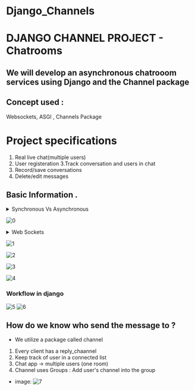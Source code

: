 # Django_Channels
# DJANGO CHANNEL PROJECT - Chatrooms
## We will develop an asynchronous chatrooom services using Django and the Channel package
## Concept used :
 Websockets, ASGI , Channels Package

# Project specifications
1. Real live chat(multiple users)
2. User registeration
3.Track conversation and users in chat
4. Record/save conversations
5. Delete/edit messages

## Basic Information .
<details><summary>Synchronous Vs Asynchronous</summary>
<p>

1. Synchronous :- Synchronous communication is limited due to the lapses in application updates that are presented to the user at regular intervals. Even if a synchronous application is designed so that it automatically refreshes information from the application server at regular intervals (for example, every 12 seconds), there will still be consistent periods of delay between data refreshes.
- web synchronous request (HTTP request)
- send request -> stop executing -> wait for reply
- HTTP 200 or HTTP 404  etc

2. Asynchronous :Asynchronous  applications deliver continuously updated application data to users. This is achieved by separating client requests from application updates. Multiple asynchronous communications between client and server may occur simultaneously or in parallel with one another.
- Make request "launch" the request
- forget about it -> carry on executing tasks
- define/create a callback function
</p>
</details>

![0](https://user-images.githubusercontent.com/72485869/147388803-5b6b8a9f-76cb-48f5-abe1-3d5b50837858.jpeg)



<details><summary>Web Sockets</summary>
<p>

### Websockets allows us to create a aynchronous environment
- Bi-directional protocol : server and client message at any time  
> HTTP Protocol is unidirectional
- Full-duplex communication : client and server can talk to each other independently at the same time
- Supported by most browsers
- Secured Websocket's (WSS)  

</p>
</details>

![1](https://user-images.githubusercontent.com/72485869/147384698-b675f058-fca1-4467-99db-98c3af4e5204.jpeg)

![2](https://user-images.githubusercontent.com/72485869/147384700-00a0ca23-15aa-449c-b5c1-971103991dbd.jpeg)

![3](https://user-images.githubusercontent.com/72485869/147384702-36792fc4-88d2-44f4-810e-69264ad0ac31.jpeg)

![4](https://user-images.githubusercontent.com/72485869/147384713-a2bb85e9-e8a2-4620-bc44-630c19de42af.jpeg)

### Workflow in django

![5](https://user-images.githubusercontent.com/72485869/147384759-a6f84cd7-3799-4f11-8cdb-bf50e6af5020.jpeg)
![6](https://user-images.githubusercontent.com/72485869/147384760-487cf103-26c0-4e8d-adb8-059a3f050293.jpeg)


## How do we know who send the message to ?
- We utilize a package called channel
1. Every client has a reply_chaannel
2. Keep track of user in a connected list
3. Chat app -> multiple users (one room)
4. Channel uses Groups : Add user's channel into the group

- image: 
![7](https://user-images.githubusercontent.com/72485869/147384763-85e80974-e189-41a4-9673-b065c9840553.jpeg)




